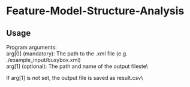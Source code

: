 # Feature-Model-Structure-Analysis

## Usage
Program arguments:\
arg[0] (mandatory): The path to the .xml file (e.g. ./example_input/busybox.xml)\
arg[1] (optional): The path and name of the output fileste\

If arg[1] is not set, the output file is saved as result.csv\